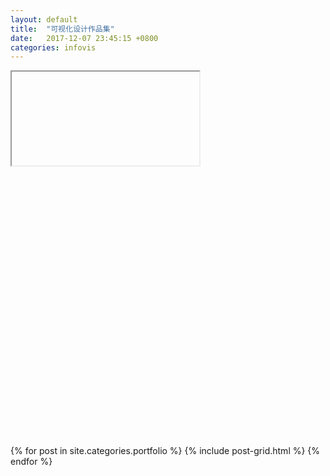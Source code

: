 ```yaml
---
layout: default
title:  "可视化设计作品集"
date:   2017-12-07 23:45:15 +0800
categories: infovis
---
```


<div class='tableau1' style='width:800; height:600;'> 
<iframe src="">https://public.tableau.com/profile/.5484#!/vizhome/_18156/1?publish=yes</iframe> 
</div>
<div class="tiles">
{% for post in site.categories.portfolio %}
  {% include post-grid.html %}
{% endfor %}
</div><!-- /.tiles 把所有categories 有 portfolio 的列出來-->
